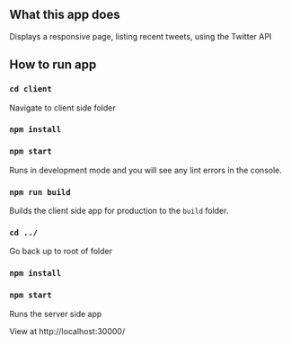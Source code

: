 ## What this app does

Displays a responsive page, listing recent tweets, using the Twitter API

## How to run app

### `cd client`

Navigate to client side folder

### `npm install`

### `npm start`

Runs in development mode and you will see any lint errors in the console.

### `npm run build`

Builds the client side app for production to the `build` folder.<br>

### `cd ../`

Go back up to root of folder

### `npm install`

### `npm start`

Runs the server side app

View at http://localhost:30000/
